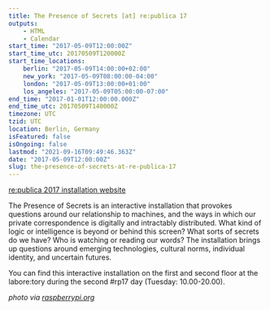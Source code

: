 ```yaml
---
title: The Presence of Secrets [at] re:publica 17
outputs:
    - HTML
    - Calendar
start_time: "2017-05-09T12:00:00Z"
start_time_utc: 20170509T120000Z
start_time_locations:
    berlin: "2017-05-09T14:00:00+02:00"
    new_york: "2017-05-09T08:00:00-04:00"
    london: "2017-05-09T13:00:00+01:00"
    los_angeles: "2017-05-09T05:00:00-07:00"
end_time: "2017-01-01T12:00:00.000Z"
end_time_utc: 20170509T140000Z
timezone: UTC
tzid: UTC
location: Berlin, Germany
isFeatured: false
isOngoing: false
lastmod: "2021-09-16T09:49:46.363Z"
date: "2017-05-09T12:00:00Z"
slug: the-presence-of-secrets-at-re-publica-17
---
```

<a href="https://re-publica.com/en/17/session/presence-secrets" target="_blank">re:publica 2017 installation website</a>

The Presence of Secrets is an interactive installation that provokes questions around our relationship to machines, and the ways in which our private correspondence is digitally and intractably distributed. What kind of logic or intelligence is beyond or behind this screen? What sorts of secrets do we have? Who is watching or reading our words? The installation brings up questions around emerging technologies, cultural norms, individual identity, and uncertain futures.

You can find this interactive installation on the first and second floor at the labore:tory during the second #rp17 day (Tuesday: 10.00-20.00).

*photo via <a href="https://www.raspberrypi.org/" target="_blank">raspberrypi.org</a>*